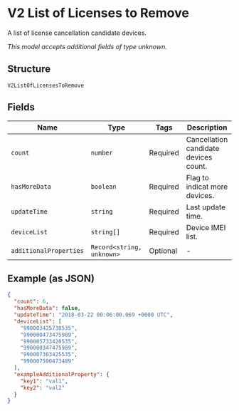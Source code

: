 
# V2 List of Licenses to Remove

A list of license cancellation candidate devices.

*This model accepts additional fields of type unknown.*

## Structure

`V2ListOfLicensesToRemove`

## Fields

| Name | Type | Tags | Description |
|  --- | --- | --- | --- |
| `count` | `number` | Required | Cancellation candidate devices count. |
| `hasMoreData` | `boolean` | Required | Flag to indicat more devices. |
| `updateTime` | `string` | Required | Last update time. |
| `deviceList` | `string[]` | Required | Device IMEI list. |
| `additionalProperties` | `Record<string, unknown>` | Optional | - |

## Example (as JSON)

```json
{
  "count": 6,
  "hasMoreData": false,
  "updateTime": "2018-03-22 00:06:00.069 +0000 UTC",
  "deviceList": [
    "990003425730535",
    "990000473475989",
    "990005733420535",
    "990000347475989",
    "990007303425535",
    "990007590473489"
  ],
  "exampleAdditionalProperty": {
    "key1": "val1",
    "key2": "val2"
  }
}
```

